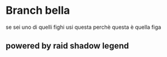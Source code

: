# Branch bella
se sei uno di quelli fighi usi questa
perchè questa è quella figa

## powered by raid shadow legend
